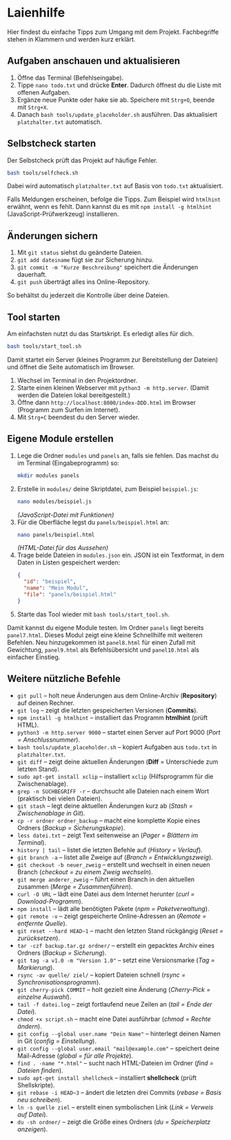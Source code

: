 # Laienhilfe

Hier findest du einfache Tipps zum Umgang mit dem Projekt. Fachbegriffe stehen in Klammern und werden kurz erklärt.

## Aufgaben anschauen und aktualisieren

1. Öffne das Terminal (Befehlseingabe).
2. Tippe `nano todo.txt` und drücke **Enter**. Dadurch öffnest du die Liste mit offenen Aufgaben.
3. Ergänze neue Punkte oder hake sie ab. Speichere mit `Strg+O`, beende mit `Strg+X`.
4. Danach `bash tools/update_placeholder.sh` ausführen. Das aktualisiert `platzhalter.txt` automatisch.

## Selbstcheck starten

Der Selbstcheck prüft das Projekt auf häufige Fehler.

```bash
bash tools/selfcheck.sh
```
Dabei wird automatisch `platzhalter.txt` auf Basis von `todo.txt` aktualisiert.

Falls Meldungen erscheinen, befolge die Tipps. Zum Beispiel wird `htmlhint` erwähnt, wenn es fehlt. Dann kannst du es mit `npm install -g htmlhint` (JavaScript-Prüfwerkzeug) installieren.

## Änderungen sichern

1. Mit `git status` siehst du geänderte Dateien.
2. `git add dateiname` fügt sie zur Sicherung hinzu.
3. `git commit -m "Kurze Beschreibung"` speichert die Änderungen dauerhaft.
4. `git push` überträgt alles ins Online-Repository.

So behältst du jederzeit die Kontrolle über deine Dateien.

## Tool starten

Am einfachsten nutzt du das Startskript. Es erledigt alles für dich.

```bash
bash tools/start_tool.sh
```

Damit startet ein Server (kleines Programm zur Bereitstellung der Dateien) und öffnet die Seite automatisch im Browser.

1. Wechsel im Terminal in den Projektordner.
2. Starte einen kleinen Webserver mit `python3 -m http.server`. (Damit werden die Dateien lokal bereitgestellt.)
3. Öffne dann `http://localhost:8000/index-DDD.html` im Browser (Programm zum Surfen im Internet).
4. Mit `Strg+C` beendest du den Server wieder.

## Eigene Module erstellen

1. Lege die Ordner `modules` und `panels` an, falls sie fehlen. Das machst du im Terminal (Eingabeprogramm) so:
   ```bash
   mkdir modules panels
   ```
2. Erstelle in `modules/` deine Skriptdatei, zum Beispiel `beispiel.js`:
   ```bash
   nano modules/beispiel.js
   ```
   *(JavaScript-Datei mit Funktionen)*
3. Für die Oberfläche legst du `panels/beispiel.html` an:
   ```bash
   nano panels/beispiel.html
   ```
   *(HTML-Datei für das Aussehen)*
4. Trage beide Dateien in `modules.json` ein. JSON ist ein Textformat, in dem Daten in Listen gespeichert werden:
   ```json
   {
     "id": "beispiel",
     "name": "Mein Modul",
     "file": "panels/beispiel.html"
   }
   ```
5. Starte das Tool wieder mit `bash tools/start_tool.sh`.

Damit kannst du eigene Module testen.
Im Ordner `panels` liegt bereits `panel7.html`. Dieses Modul zeigt eine kleine Schnellhilfe mit weiteren Befehlen.
Neu hinzugekommen ist `panel8.html` für einen Zufall mit Gewichtung, `panel9.html` als Befehlsübersicht und `panel10.html` als einfacher Einstieg.

## Weitere nützliche Befehle

- `git pull` – holt neue Änderungen aus dem Online-Archiv (**Repository**) auf deinen Rechner.
- `git log` – zeigt die letzten gespeicherten Versionen (**Commits**).
- `npm install -g htmlhint` – installiert das Programm **htmlhint** (prüft HTML).
- `python3 -m http.server 9000` – startet einen Server auf Port 9000 (*Port = Anschlussnummer*).
- `bash tools/update_placeholder.sh` – kopiert Aufgaben aus `todo.txt` in `platzhalter.txt`.
- `git diff` – zeigt deine aktuellen Änderungen (**Diff** = Unterschiede zum letzten Stand).
- `sudo apt-get install xclip` – installiert `xclip` (Hilfsprogramm für die Zwischenablage).
- `grep -n SUCHBEGRIFF -r` – durchsucht alle Dateien nach einem Wort (praktisch bei vielen Dateien).
- `git stash` – legt deine aktuellen Änderungen kurz ab (*Stash = Zwischenablage in Git*).
- `cp -r ordner ordner_backup` – macht eine komplette Kopie eines Ordners (*Backup = Sicherungskopie*).
- `less datei.txt` – zeigt Text seitenweise an (*Pager = Blättern im Terminal*).
- `history | tail` – listet die letzten Befehle auf (*History = Verlauf*).
- `git branch -a` – listet alle Zweige auf (*Branch = Entwicklungszweig*).
- `git checkout -b neuer_zweig` – erstellt und wechselt in einen neuen Branch (*checkout = zu einem Zweig wechseln*).
- `git merge anderer_zweig` – führt einen Branch in den aktuellen zusammen (*Merge = Zusammenführen*).
- `curl -O URL` – lädt eine Datei aus dem Internet herunter (*curl = Download-Programm*).
- `npm install` – lädt alle benötigten Pakete (*npm = Paketverwaltung*).
- `git remote -v` – zeigt gespeicherte Online-Adressen an (*Remote = entfernte Quelle*).
- `git reset --hard HEAD~1` – macht den letzten Stand rückgängig (*Reset = zurücksetzen*).
- `tar -czf backup.tar.gz ordner/` – erstellt ein gepacktes Archiv eines Ordners (*Backup = Sicherung*).
- `git tag -a v1.0 -m "Version 1.0"` – setzt eine Versionsmarke (*Tag = Markierung*).
- `rsync -av quelle/ ziel/` – kopiert Dateien schnell (*rsync = Synchronisationsprogramm*).
- `git cherry-pick COMMIT` – holt gezielt eine Änderung (*Cherry-Pick = einzelne Auswahl*).
- `tail -f datei.log` – zeigt fortlaufend neue Zeilen an (*tail = Ende der Datei*).
- `chmod +x script.sh` – macht eine Datei ausführbar (*chmod = Rechte ändern*).
- `git config --global user.name "Dein Name"` – hinterlegt deinen Namen in Git (*config = Einstellung*).
- `git config --global user.email "mail@example.com"` – speichert deine Mail-Adresse (*global = für alle Projekte*).
- `find . -name "*.html"` – sucht nach HTML-Dateien im Ordner (*find = Dateien finden*).
- `sudo apt-get install shellcheck` – installiert **shellcheck** (prüft Shellskripte).
- `git rebase -i HEAD~3` – ändert die letzten drei Commits (*rebase = Basis neu schreiben*).
- `ln -s quelle ziel` – erstellt einen symbolischen Link (*Link = Verweis auf Datei*).
- `du -sh ordner/` – zeigt die Größe eines Ordners (*du = Speicherplatz anzeigen*).
